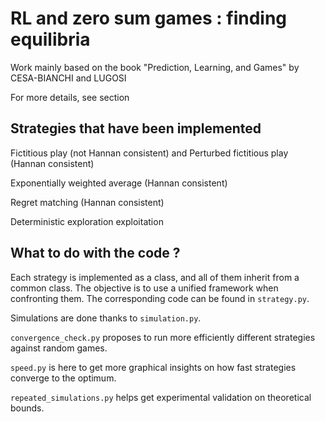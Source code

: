 # RL and zero sum games : finding equilibria

Work mainly based on the book "Prediction, Learning, and Games" by CESA-BIANCHI and LUGOSI

For more details, see section 

## Strategies that have been implemented

Fictitious play (not Hannan consistent) and Perturbed fictitious play (Hannan consistent)

Exponentially weighted average (Hannan consistent)

Regret matching (Hannan consistent)

Deterministic exploration exploitation

## What to do with the code ?

Each strategy is implemented as a class, and all of them inherit from a common class. The objective is to use a unified framework when confronting them. The corresponding code can be found in `strategy.py`.

Simulations are done thanks to `simulation.py`.

`convergence_check.py` proposes to run more efficiently different strategies against random games.

`speed.py` is here to get more graphical insights on how fast strategies converge to the optimum.

`repeated_simulations.py` helps get experimental validation on theoretical bounds.